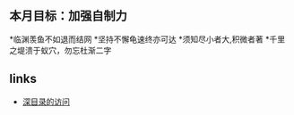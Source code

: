 ## 本月目标：加强自制力

*临渊羡鱼不如退而结网
*坚持不懈龟速终亦可达
*须知尽小者大,积微者著
*千里之堤溃于蚁穴，勿忘杜渐二字

## links
   * [深目录的访问](<git配合MD文件的笔记显示.md>)
